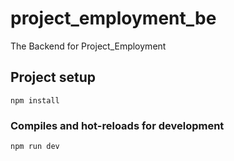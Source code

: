 # project_employment_be
The Backend for Project_Employment

## Project setup
```
npm install
```

### Compiles and hot-reloads for development
```
npm run dev
```
